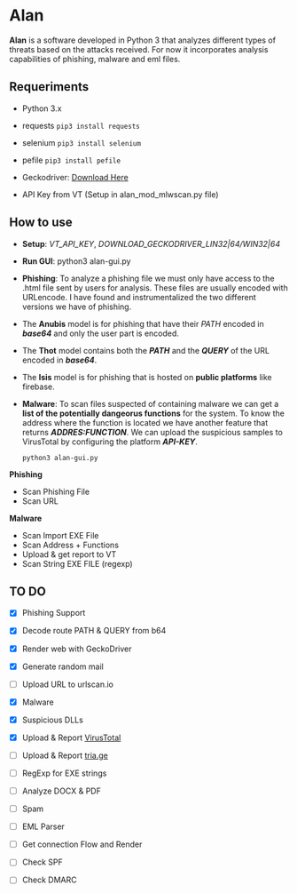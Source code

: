 
# Alan

  

**Alan** is a software developed in Python 3 that analyzes different types of threats based on the attacks received. For now it incorporates analysis capabilities of phishing, malware and eml files.

  



## Requeriments

  

- Python 3.x

- requests `pip3 install requests`

- selenium `pip3 install selenium`

- pefile `pip3 install pefile` 

- Geckodriver: [Download Here](https://github.com/mozilla/geckodriver/releases)

- API Key from VT (Setup in alan_mod_mlwscan.py file)

  

## How to use

- **Setup**: *VT_API_KEY*, *DOWNLOAD_GECKODRIVER_LIN32|64/WIN32|64*

- **Run GUI**: python3 alan-gui.py

- **Phishing**: To analyze a phishing file we must only have access to the .html file sent by users for analysis. These files are usually encoded with URLencode. I have found and instrumentalized the two different versions we have of phishing.

- The **Anubis** model is for phishing that have their *PATH* encoded in ***base64*** and only the user part is encoded.

- The **Thot** model contains both the ***PATH*** and the ***QUERY*** of the URL encoded in ***base64***.

- The **Isis** model is for phishing that is hosted on **public platforms** like firebase.

  
 - **Malware**: To scan files suspected of containing malware we can get a **list of the potentially dangeorus functions** for the system. To know the address where the function is located we have another feature that returns ***ADDRES:FUNCTION***. We can upload the suspicious samples to VirusTotal by configuring the platform ***API-KEY***.

     `python3 alan-gui.py`
 
**Phishing**

 - Scan Phishing File
 - Scan URL 

**Malware**
 -  Scan Import EXE File
 -  Scan Address + Functions
 -  Upload & get report to VT
 -  Scan String EXE FILE (regexp)

		 
		 
		
		 
  
## TO DO

  

- [x] Phishing Support

- [x] Decode route PATH & QUERY from b64

- [x] Render web with GeckoDriver

- [x] Generate random mail

- [ ] Upload URL to urlscan.io

- [x] Malware

- [x] Suspicious DLLs

- [x] Upload & Report [VirusTotal](https://www.virustotal.com/gui/home/upload)

- [ ] Upload & Report [tria.ge](https://tria.ge/login?url=/dashboard)

- [ ] RegExp for EXE strings 

- [ ] Analyze DOCX & PDF

- [ ] Spam

- [ ] EML Parser

- [ ] Get connection Flow and Render

- [ ] Check SPF

- [ ] Check DMARC